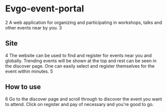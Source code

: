 
# Evgo-event-portal
2
A web application for organizing and participating in workshops, talks and other events near by you.
3
## Site
4
The website can be used to find and register for events near you and globally. Trending events will be shown at the top and rest can be seen in the discover page. One can easily select and register themselves for the event within minutes.
5
## How to use
6
Go to the discover page and scroll through to discover the event you want to attend. Click on register and pay of necessary and you're good to go.
